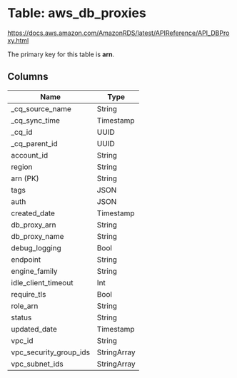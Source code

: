 # Table: aws_db_proxies

https://docs.aws.amazon.com/AmazonRDS/latest/APIReference/API_DBProxy.html

The primary key for this table is **arn**.

## Columns

| Name          | Type          |
| ------------- | ------------- |
|_cq_source_name|String|
|_cq_sync_time|Timestamp|
|_cq_id|UUID|
|_cq_parent_id|UUID|
|account_id|String|
|region|String|
|arn (PK)|String|
|tags|JSON|
|auth|JSON|
|created_date|Timestamp|
|db_proxy_arn|String|
|db_proxy_name|String|
|debug_logging|Bool|
|endpoint|String|
|engine_family|String|
|idle_client_timeout|Int|
|require_tls|Bool|
|role_arn|String|
|status|String|
|updated_date|Timestamp|
|vpc_id|String|
|vpc_security_group_ids|StringArray|
|vpc_subnet_ids|StringArray|